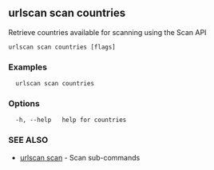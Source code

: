 ## urlscan scan countries

Retrieve countries available for scanning using the Scan API

```
urlscan scan countries [flags]
```

### Examples

```
  urlscan scan countries
```

### Options

```
  -h, --help   help for countries
```

### SEE ALSO

* [urlscan scan](urlscan_scan.md)	 - Scan sub-commands

